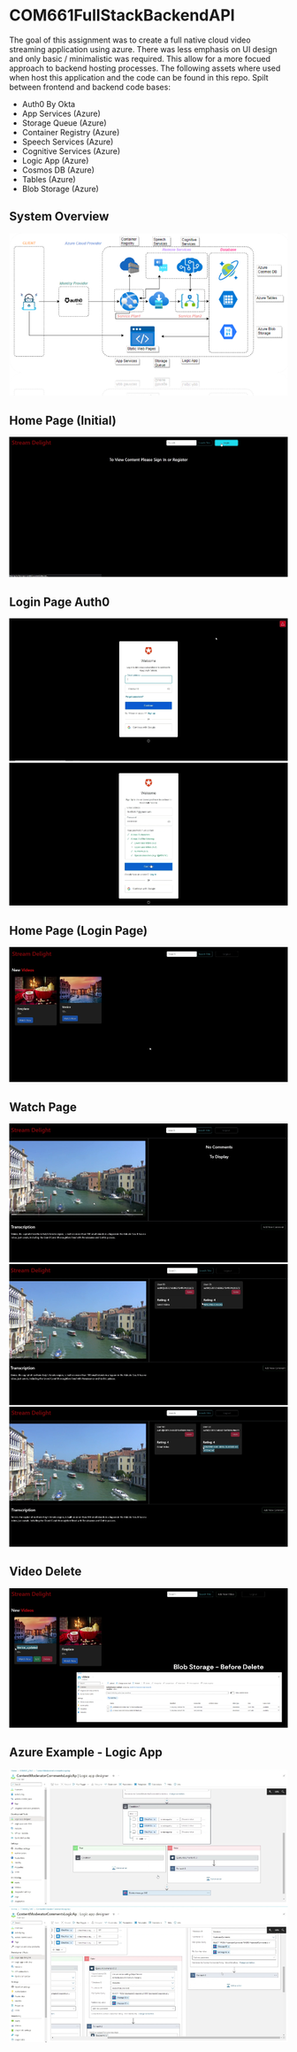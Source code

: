 # COM661FullStackBackendAPI

The goal of this assignment was to create a full native cloud video streaming application using azure. There was less emphasis on UI
design and only basic / minimalistic was required. This allow for a more focued approach to backend hosting processes.
The following assets where used when host this application and the code can be found in this repo. Spilt between frontend
and backend code bases:

* Auth0 By Okta
* App Services (Azure)
* Storage Queue (Azure)
* Container Registry (Azure)
* Speech Services (Azure)
* Cognitive Services (Azure)
* Logic App (Azure)
* Cosmos DB (Azure)
* Tables (Azure)
* Blob Storage (Azure)

## System Overview

![System Overview](./ReadMe-Imgs/overview.png)

## Home Page (Initial)

![Initial Home Page](./ReadMe-Imgs/initial.PNG)

## Login Page Auth0

![Login 1](./ReadMe-Imgs/login.PNG)
![Login 2](./ReadMe-Imgs/login2.PNG)

## Home Page (Login Page)

![Home](./ReadMe-Imgs/home.PNG)

## Watch Page

![Watch 1](./ReadMe-Imgs/watch1.PNG)
![Watch 2](./ReadMe-Imgs/watch2.PNG)
![Watch 3](./ReadMe-Imgs/watch3.PNG)

## Video Delete

![del](./ReadMe-Imgs/del.PNG)

## Azure Example - Logic App

![azure](./ReadMe-Imgs/azure1.PNG)
![azure](./ReadMe-Imgs/azure2.PNG)


